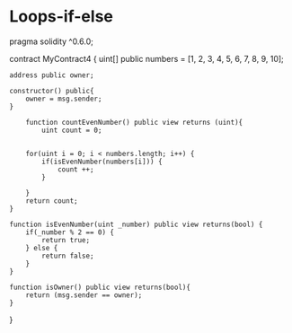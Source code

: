 # Loops-if-else


pragma solidity ^0.6.0;

contract MyContract4 {
    uint[] public numbers = [1, 2, 3, 4, 5, 6, 7, 8, 9, 10];
    
    address public owner;
    
    constructor() public{
        owner = msg.sender;
    }
    
        function countEvenNumber() public view returns (uint){
            uint count = 0;
        
        
        for(uint i = 0; i < numbers.length; i++) {
            if(isEvenNumber(numbers[i])) {
                count ++;
            }
            
        }
        return count;
    }
    
    function isEvenNumber(uint _number) public view returns(bool) {
        if(_number % 2 == 0) {
            return true;
        } else {
            return false;
        }
    }
    
    function isOwner() public view returns(bool){
        return (msg.sender == owner);
    }
}
